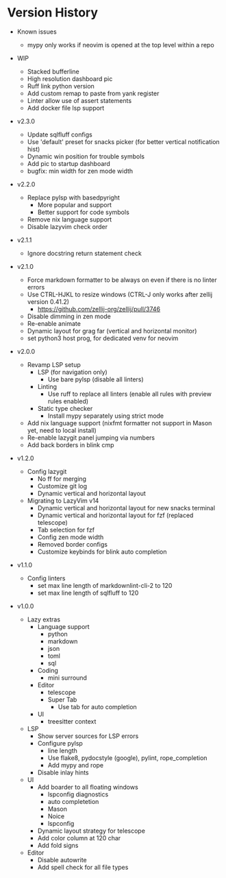 # Version History

- Known issues
  - mypy only works if neovim is opened at the top level within a repo

- WIP
  - Stacked bufferline
  - High resolution dashboard pic
  - Ruff link python version
  - Add custom remap to paste from yank register
  - Linter allow use of assert statements
  - Add docker file lsp support

- v2.3.0
  - Update sqlfluff configs
  - Use 'default' preset for snacks picker (for better vertical notification hist)
  - Dynamic win position for trouble symbols
  - Add pic to startup dashboard
  - bugfix: min width for zen mode width

- v2.2.0
  - Replace pylsp with basedpyright
    - More popular and support
    - Better support for code symbols
  - Remove nix language support
  - Disable lazyvim check order

- v2.1.1
  - Ignore docstring return statement check

- v2.1.0
  - Force markdown formatter to be always on even if there is no linter errors
  - Use CTRL-HJKL to resize windows (CTRL-J only works after zellij version 0.41.2)
    - <https://github.com/zellij-org/zellij/pull/3746>
  - Disable dimming in zen mode
  - Re-enable animate
  - Dynamic layout for grag far (vertical and horizontal monitor)
  - set python3 host prog, for dedicated venv for neovim

- v2.0.0
  - Revamp LSP setup
    - LSP (for navigation only)
      - Use bare pylsp (disable all linters)
    - Linting
      - Use ruff to replace all linters (enable all rules with preview rules enabled)
    - Static type checker
      - Install mypy separately using strict mode
  - Add nix language support (nixfmt formatter not support in Mason yet, need to local install)
  - Re-enable lazygit panel jumping via numbers
  - Add back borders in blink cmp

- v1.2.0
  - Config lazygit
    - No ff for merging
    - Customize git log
    - Dynamic vertical and horizontal layout
  - Migrating to LazyVim v14
    - Dynamic vertical and horizontal layout for new snacks terminal
    - Dynamic vertical and horizontal layout for fzf (replaced telescope)
    - Tab selection for fzf
    - Config zen mode width
    - Removed border configs
    - Customize keybinds for blink auto completion

- v1.1.0
  - Config linters
    - set max line length of markdownlint-cli-2 to 120
    - set max line length of sqlfluff to 120

- v1.0.0
  - Lazy extras
    - Language support
      - python
      - markdown
      - json
      - toml
      - sql
    - Coding
      - mini surround
    - Editor
      - telescope
      - Super Tab
        - Use tab for auto completion
    - UI
      - treesitter context
  - LSP
    - Show server sources for LSP errors
    - Configure pylsp
      - line length
      - Use flake8, pydocstyle (google), pylint, rope_completion
      - Add mypy and rope
    - Disable inlay hints
  - UI
    - Add boarder to all floating windows
      - lspconfig diagnostics
      - auto completetion
      - Mason
      - Noice
      - lspconfig
    - Dynamic layout strategy for telescope
    - Add color column at 120 char
    - Add fold signs
  - Editor
    - Disable autowrite
    - Add spell check for all file types
